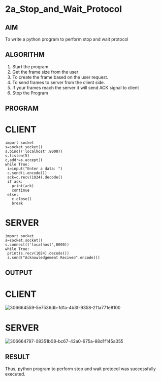 # 2a_Stop_and_Wait_Protocol
## AIM 
To write a python program to perform stop and wait protocol
## ALGORITHM
1. Start the program.
2. Get the frame size from the user
3. To create the frame based on the user request.
4. To send frames to server from the client side.
5. If your frames reach the server it will send ACK signal to client
6. Stop the Program
## PROGRAM
# CLIENT
```
import socket
s=socket.socket()
s.bind(('localhost',8000))
s.listen(5)
c,addr=s.accept()
while True:
 i=input("Enter a data: ")
 c.send(i.encode())
 ack=c.recv(1024).decode()
 if ack:
   print(ack)
   continue
 else:
   c.close()
   break
```
# SERVER
```
import socket
s=socket.socket()
s.connect(('localhost',8000))
while True:
 print(s.recv(1024).decode())
 s.send("Acknowledgement Recived".encode())
```
## OUTPUT
# CLIENT
![306664559-5e7536db-fd1a-4b3f-9358-211a771e8100](https://github.com/NaliniG007/2a_Stop_and_Wait_Protocol/assets/119393980/2e7fc9f8-aa27-4fe2-9301-4d4f73815f88)

# SERVER
![306664797-08351b08-bc67-42a0-975a-88d1f145a355](https://github.com/NaliniG007/2a_Stop_and_Wait_Protocol/assets/119393980/4aed3db9-bea1-4f7d-b44a-472c2bbae3ce)

## RESULT
Thus, python program to perform stop and wait protocol was successfully executed.
